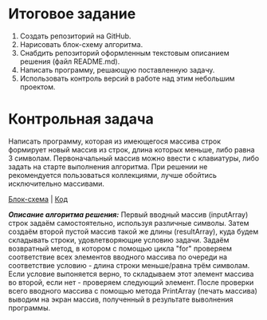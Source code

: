 # Итоговое задание
1. Создать репозиторий на GitHub.
2. Нарисовать блок-схему алгоритма.
3. Снабдить репозиторий оформленным текстовым описанием решения (файл README.md).
4. Написать программу, решающую поставленную задачу.
5. Использовать контроль версий в работе над этим небольшим проектом.

# Контрольная задача
Написать программу, которая из имеющегося массива строк формирует новый массив из строк, длина которых меньше, либо равна 3 символам. Первоначальный массив можно ввести с клавиатуры, либо задать на старте выполнения алгоритма. При решении не рекомендуется пользоваться коллекциями, лучше обойтись исключительно массивами.

[Блок-схема](ex/diagram.png)  |  [Код](ex/Program.cs)

***Описание алгоритма решения:***
    Первый вводный массив (inputArray) строк задаём самостоятельно, используя различные символы. Затем создаём второй пустой массив такой же длины (resultArray), куда будем складывать строки, удовлетворяющие условию задачи. Задаём возвратный метод, в котором с помощью цикла "for" проверяем соответствие всех элементов вводного массива по очереди на соответствие условию - длина строки меньше/равна трём символам. Если условие выпоняется верно, то складываем этот элемент массива во второй, если нет - проверяем следующий элемент. После проверки всего вводного массива с помощью метода PrintArray (печать массива) выводим на экран массив, полученный в результате выволнения программы.  
  


